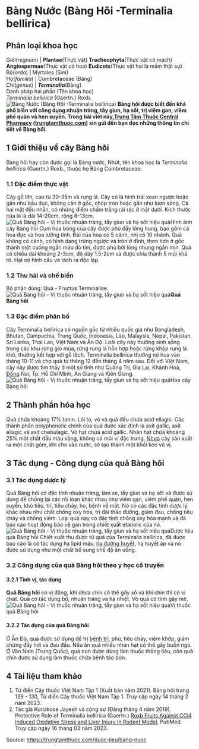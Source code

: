 # Bàng Nước (Bàng Hôi -Terminalia bellirica)

Phân loại khoa học  
---  
Giới(_regnum_) |  **Plantae**(Thực vật) **Tracheophyta**(Thực vật có mạch) **Angiospermae**(Thực vật có hoa) **Eudicots**(Thực vật hai lá mầm thật sự)  
Bộ(_ordo_) | Myrtales (Sim)  
Họ(_familia_) | Combretaceae (Bàng)  
Chi(_genus_) | **_Terminalia_**(Bàng)  
Danh pháp hai phần (Tên khoa học)  
_Terminalia bellirica_ (Gaertn.) Roxb.  
![Bàng Nước \(Bàng Hôi -Terminalia bellirica\)](https://trungtamthuoc.com/images/others/cay-bang-hoi-0-7026.jpg)
**Bàng hôi được biết đến khá phổ biến với công dụng nhuận tràng, tẩy giun, hạ sốt, trị viêm gan, viêm phế quản và hen suyễn. Trong bài viết này,[Trung Tâm Thuốc Central Pharmacy](https://trungtamthuoc.com/ "Trung Tâm Thuốc Central Pharmacy") ([trungtamthuoc.com](https://trungtamthuoc.com/ "trungtamthuoc.com")) xin gửi đến bạn đọc những thông tin chi tiết về Bàng hôi.**
##  1 Giới thiệu về cây Bàng hôi
Bàng hôi hay còn được gọi là Bàng nước, Nhứt, tên khoa học là _Terminalia bellirica_ (Gaertn.) Roxb., thuộc họ Bàng Combretaceae. 
### 1.1 Đặc điểm thực vật
Cây gỗ lớn, cao từ 30-35m và rụng lá. Cây có lá hình trái xoan ngược hoặc gần như bầu dục, không cân ở gốc, chóp tròn hoặc gần như lượn sóng. Cả hai mặt đều nhẵn, có những điểm chấm trắng rải rác ở mặt dưới. Kích thước của lá là dài 14-20cm, rộng 8-13cm.
![Quả Bàng hôi - Vị thuốc nhuận tràng, tẩy giun và hạ sốt hiệu quả](https://trungtamthuoc.com/images/item/cay-bang-hoi-2.jpg)Hình ảnh cây Bàng hôi
Cụm hoa bông của cây được phủ đầy lông hung, bao gồm cả hoa đực và hoa lưỡng tính. Đài của hoa có 5 cánh, nhị có 10 nhánh. Quả không có cánh, có hình dạng trứng ngược và tròn ở đỉnh, thon hơn ở gốc thành một cuống ngắn màu đỏ tím, được phủ bởi lông nhung ngắn mịn. Quả có chiều dài khoảng 2-3cm, độ dày 1.5-2cm và được chia thành 5 múi khá rõ. Hạt có hình cầu và tách ra độc lập.
### 1.2 Thu hái và chế biến
Bộ phận dùng: Quả - Fructus Terminaliae. 
![Quả Bàng hôi - Vị thuốc nhuận tràng, tẩy giun và hạ sốt hiệu quả](https://trungtamthuoc.com/images/item/cay-bang-hoi-5.jpg)**Quả Bàng hôi**
### 1.3 Đặc điểm phân bố
Cây Terminalia bellirica có nguồn gốc từ nhiều quốc gia như Bangladesh, Bhutan, Campuchia, Trung Quốc, Indonesia, Lào, Malaysia, Nepal, Pakistan, Sri Lanka, Thái Lan, Việt Nam và Ấn Độ. Loài cây này thường sinh sống trong các khu rừng gió mùa, rừng rụng lá hỗn hợp hoặc rừng khộp rụng lá khô, thường kết hợp với gỗ tếch. Terminalia bellirica thường nở hoa vào tháng 10-11 và cho quả từ tháng 12 đến tháng 4 năm sau.
Đối với Việt Nam, cây này được tìm thấy ở một số tỉnh như Quảng Trị, Gia Lai, Khánh Hoà, [Đồng](https://trungtamthuoc.com/hoat-chat/dong "Đồng") Nai, Tp. Hồ Chí Minh, An Giang và Kiên Giang. 
![Quả Bàng hôi - Vị thuốc nhuận tràng, tẩy giun và hạ sốt hiệu quả](https://trungtamthuoc.com/images/item/cay-bang-hoi-3.jpg)Hoa cây Bàng hôi
##  2 Thành phần hóa học
Quả chứa khoảng 17% tanin. Lõi to, vỏ và quả đều chứa acid ellagic. Các thành phần polyphenolic chính của quả được xác định là axit gallic, axit ellagic và axit chebulagic. Vỏ hạt chứa acid gallic. Nhân hạt chứa khoảng 25% một chất dầu màu vàng, không có mùi vị đặc trưng. [Nhựa](https://trungtamthuoc.com/hoat-chat/nhua "Nhựa") cây sản xuất ra một chất gôm, khi cho vào nước, sẽ tạo thành một khối keo vô vị.
##  3 Tác dụng - Công dụng của quả Bàng hôi
### 3.1 Tác dụng dược lý 
Quả Bàng hôi có đặc tính nhuận tràng, làm se, tẩy giun và hạ sốt và được sử dụng để chống lại các rối loạn khác nhau như viêm gan, viêm phế quản, hen suyễn, khó tiêu, trĩ, tiêu chảy, ho, bệnh về mắt. Nó có các đặc tính dược lý khác nhau như chất chống oxy hóa, trị đái tháo đường, giảm đau, chống tiêu chảy và chống viêm. Loại quả này có đặc tính chống oxy hóa mạnh và đã báo cáo hoạt động bảo vệ gan trong chiết xuất etanolic của nó.
![Quả Bàng hôi - Vị thuốc nhuận tràng, tẩy giun và hạ sốt hiệu quả](https://trungtamthuoc.com/images/item/cay-bang-hoi-4.jpg)Dược liệu quả Bàng hôi
Chiết xuất thu được từ quả của Terminalia bellirica, đã được báo cáo là có tác dụng hạ lipid máu, [hạ đường huyết](https://trungtamthuoc.com/bai-viet/ha-glucose-mau "hạ đường huyết"), hạ huyết áp và nó được sử dụng như một chất bổ sung chế độ ăn uống.
### 3.2 Công dụng của quả Bàng hôi theo y học cổ truyền
#### 3.2.1 Tính vị, tác dụng
**Quả Bàng hôi** có vị đắng, khi chưa chín có thể gây xổ và khi chín thì có vị chát. Quả có tác dụng bổ, nhuận tràng và hạ nhiệt. Vỏ quả có tính gây mê.
![Quả Bàng hôi - Vị thuốc nhuận tràng, tẩy giun và hạ sốt hiệu quả](https://trungtamthuoc.com/images/item/cay-bang-hoi-1.jpg)Vị thuốc quả Bàng hôi
#### 3.2.2 Tác dụng của quả Bàng hôi
Ở Ấn Độ, quả được sử dụng để trị [bệnh trĩ](https://trungtamthuoc.com/bai-viet/benh-tri-dau-hieu-benh-va-cach-chua-benh-tri-tai-nha "bệnh trĩ"), phù, tiêu chảy, viêm khớp, giảm chứng đầy hơi và đau đầu. Nếu ăn quá nhiều nhân hạt có thể gây buồn ngủ.
Ở Vân Nam (Trung Quốc), quả non được dùng làm thuốc thông tiêu, còn quả chín được sử dụng làm thuốc chữa bệnh táo bón.
##  4 Tài liệu tham khảo
  1. Từ điển Cây thuốc Việt Nam Tập 1 (Xuất bản năm 2021). Bàng hôi trang 129 - 130, Từ điển Cây thuốc Việt Nam Tập 1. Truy cập ngày 14 tháng 2 năm 2023.
  2. Tác giả Kuriakose Jayesh và cộng sự (Đăng tháng 4 năm 2019). Protective Role of Terminalia bellirica (Gaertn.) [Roxb Fruits Against CCl4 Induced Oxidative Stress and Liver Injury in Rodent Model](https://www.ncbi.nlm.nih.gov/pmc/articles/PMC6486919/#:~:text=The%20fruits%20have%20laxative%2C%20astringent,%2C%20eye%20diseases%20%5B16%5D), PubMed. Truy cập ngày 16 tháng 03 năm 2023.




Source: https://trungtamthuoc.com/duoc-lieu/bang-nuoc